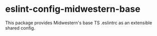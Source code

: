 # eslint-config-midwestern-base

This package provides Midwestern's base TS .eslintrc as an extensible shared config.
